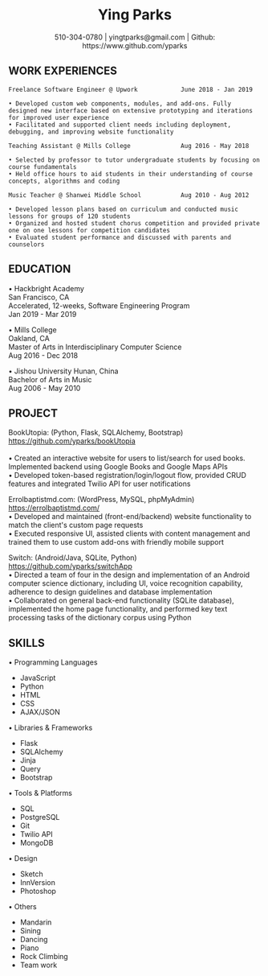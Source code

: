  <center>
     <h1>Ying Parks</h1>
     510-304-0780 | yingtparks@gmail.com | Github: https://www.github.com/yparks 
 </center>

 ## WORK EXPERIENCES
    Freelance Software Engineer @ Upwork            June 2018 - Jan 2019 

    • Developed custom web components, modules, and add-ons. Fully designed new interface based on extensive prototyping and iterations for improved user experience 
    • Facilitated and supported client needs including deployment, debugging, and improving website functionality 

    Teaching Assistant @ Mills College	            Aug 2016 - May 2018

    • Selected by professor to tutor undergraduate students by focusing on course fundamentals
    • Held office hours to aid students in their understanding of course concepts, algorithms and coding 

    Music Teacher @ Shanwei Middle School           Aug 2010 - Aug 2012

    • Developed lesson plans based on curriculum and conducted music lessons for groups of 120 students
    • Organized and hosted student chorus competition and provided private one on one lessons for competition candidates
    • Evaluated student performance and discussed with parents and counselors

## EDUCATION
• Hackbright Academy<br/>
    San Francisco, CA<br/>
    Accelerated, 12-weeks, Software Engineering Program<br/>
    Jan 2019 - Mar 2019<br/>  

• Mills College<br/>
    Oakland, CA<br/>
    Master of Arts in Interdisciplinary Computer Science<br/>
    Aug 2016 - Dec 2018<br/> 

• Jishou University
    Hunan, China<br/> 
    Bachelor of Arts in Music<br/>
    Aug 2006 - May 2010<br/>

## PROJECT
BookUtopia: (Python, Flask, SQLAlchemy, Bootstrap)<br/>
https://github.com/yparks/bookUtopia<br/>                     
• Created an interactive website for users to list/search for used books. Implemented backend using Google Books and Google Maps APIs<br/>
• Developed token-based registration/login/logout flow, provided CRUD features and integrated Twilio API for user notifications

Errolbaptistmd.com: (WordPress, MySQL, phpMyAdmin)<br/>
https://errolbaptistmd.com/<br/> 
• Developed and maintained (front-end/backend) website functionality to match the client's custom page requests<br/>
• Executed responsive UI, assisted clients with content management and trained them to use custom add-ons with friendly mobile support

Switch: (Android/Java, SQLite, Python)<br/>
https://github.com/yparks/switchApp<br/> 
• Directed a team of four in the design and implementation of an Android computer science dictionary, including UI, voice recognition capability, adherence to design guidelines and database implementation<br/>
• Collaborated on general back-end functionality (SQLite database), implemented the home page functionality, and performed key text processing tasks of the dictionary corpus using Python 

## SKILLS 
• Programming Languages
- JavaScript  
- Python                       
- HTML 
- CSS 
- AJAX/JSON     

• Libraries & Frameworks
- Flask
- SQLAlchemy
- Jinja
- Query
- Bootstrap

• Tools & Platforms
- SQL
- PostgreSQL
- Git
- Twilio API
- MongoDB

• Design
- Sketch
- InnVersion
- Photoshop

• Others
- Mandarin
- Sining
- Dancing
- Piano 
- Rock Climbing 
- Team work




